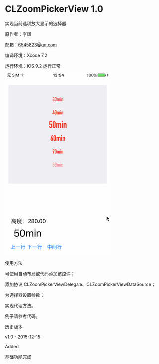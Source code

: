 # CLZoomPickerView 1.0
实现当前选项放大显示的选择器


原作者：李辉

邮箱：6545823@qq.com

编译环境：Xcode 7.2

运行环境：iOS 9.2 运行正常


![image](https://github.com/changelee82/CLZoomPickerView/raw/master/Demo.gif)


使用方法

可使用自动布局或代码添加该控件；

添加协议 CLZoomPickerViewDelegate、CLZoomPickerViewDataSource；

为选择器设置参数；

实现代理方法。

例子请参考代码。



历史版本

v1.0 - 2015-12-15

Added

基础功能完成
